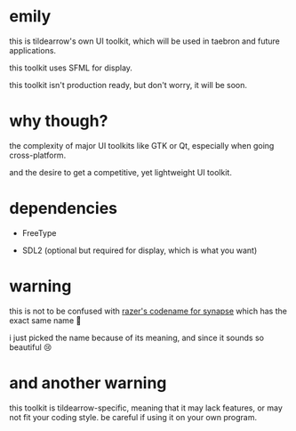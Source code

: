 # emily

this is tildearrow's own UI toolkit, which will be used in taebron and future applications.

this toolkit uses SFML for display.

this toolkit isn't production ready, but don't worry, it will be soon.

# why though?

the complexity of major UI toolkits like GTK or Qt, especially when going cross-platform.

and the desire to get a competitive, yet lightweight UI toolkit.

# dependencies

- FreeType

- SDL2 (optional but required for display, which is what you want)

# warning

this is not to be confused with [razer's codename for synapse](https://insider.razerzone.com/index.php?threads/razer-synapse-crash.16528/) which has the exact same name 🙁

i just picked the name because of its meaning, and since it sounds so beautiful 😢

# and another warning

this toolkit is tildearrow-specific, meaning that it may lack features, or may not fit your coding style.
be careful if using it on your own program.
